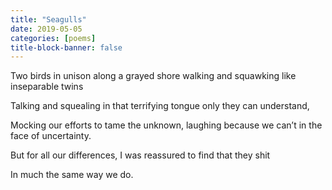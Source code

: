 ```yaml
---
title: "Seagulls"
date: 2019-05-05
categories: [poems]
title-block-banner: false
---
```

Two birds in unison along a grayed shore walking
and squawking like inseparable twins

Talking and squealing in that terrifying tongue
only they can understand,

Mocking our efforts to tame the unknown, laughing
because we can’t in the face of uncertainty.

But for all our differences, I was reassured to find
that they shit

In much the same way
we do.
